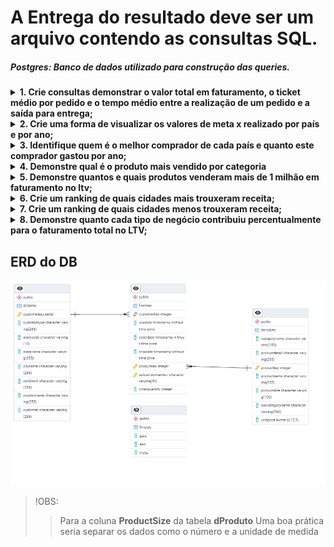 # A Entrega do resultado deve ser um arquivo contendo as consultas SQL.
 ##### Postgres: Banco de dados utilizado para construção das queries.


 
 <details>
   <summary><strong> 1. Crie consultas demonstrar o valor total em faturamento, o ticket médio por pedido e o tempo médio entre a realização de um pedido e a saída para entrega; </strong></summary>

```sql
SELECT 
    (SELECT 'R$ ' || TO_CHAR(SUM(fv.OrderQuantity * dp.UnitPrice), 'FM999,999,999,990.00')
     FROM fVendas fv
     JOIN dProduto dp ON fv.ProductKey = dp.ProductKey
     WHERE fv.OrderDate IS NOT NULL) AS "Valor Total em Faturamento",

    (SELECT 'R$ ' || TO_CHAR(AVG(subquery.TicketMedio), 'FM999,999,999,990.00')
     FROM (
         SELECT AVG(fv.OrderQuantity * dp.UnitPrice) AS TicketMedio
         FROM fVendas fv
         JOIN dProduto dp ON fv.ProductKey = dp.ProductKey
         WHERE fv.OrderDate IS NOT NULL
         GROUP BY fv.SalesOrderNumber
     ) subquery) AS "Ticket Médio por Pedido",

    (SELECT TO_CHAR(FLOOR(AVG(EXTRACT(EPOCH FROM (fv.ShipDate - fv.OrderDate)) / 86400)), 'FM999999990')
     FROM fVendas fv
     WHERE fv.OrderDate IS NOT NULL) AS "Tempo Médio entre Pedido e Entrega (dias)";
```
##### Resultado 
 ![01](/images/01.png)
 </details>

 <details>
    <summary><strong> 2. Crie uma forma de visualizar os valores de meta x realizado por país e por ano; </strong></summary>

```sql
WITH FaturamentoPorPaisAno AS (
    SELECT
        c.CountryName AS Pais,
        EXTRACT(YEAR FROM v.OrderDate) AS Ano,
        SUM(v.OrderQuantity * p.UnitPrice) AS Faturamento_Realizado
    FROM
        fVendas v
    JOIN
        dProduto p ON v.ProductKey = p.ProductKey
    JOIN
        dCliente c ON v.CustomerKey = c.CustomerKey
    GROUP BY
        c.CountryName,
        EXTRACT(YEAR FROM v.OrderDate)
),
MetasPorPaisAno AS (
    SELECT
        m.Pais,
        m.Ano,
        SUM(m.Meta) AS Meta_Anual
    FROM
        fMetas m
    GROUP BY
        m.Pais,
        m.Ano
)
SELECT
    m.Pais,
    m.Ano,
    TO_CHAR(COALESCE(m.Meta_Anual, 0), 'FM"R$"999G999G999D00') AS Meta_Anual,
    TO_CHAR(COALESCE(f.Faturamento_Realizado, 0), 'FM"R$"999G999G999D00') AS Faturamento_Realizado,
    TO_CHAR(COALESCE(f.Faturamento_Realizado, 0) - COALESCE(m.Meta_Anual, 0), 'FM"R$"999G999G999D00') AS Diferenca
FROM
    MetasPorPaisAno m
LEFT JOIN
    FaturamentoPorPaisAno f ON m.Pais = f.Pais AND m.Ano = f.Ano
ORDER BY
    m.Pais,
    m.Ano DESC;
```
##### Resultado 
 ![02](/images/02.png)
 </details>

 <details>
    <summary><strong> 3. Identifique quem é o melhor comprador de cada país e quanto este comprador gastou por ano; </strong></summary>

```sql
WITH GastosPorClienteAno AS (
    SELECT
        c.CountryName AS Pais,
        EXTRACT(YEAR FROM v.OrderDate) AS Ano,
        c.CustomerKey,
        c.Customer AS Nome_Cliente,
        SUM(v.OrderQuantity * p.UnitPrice) AS Gasto_Total
    FROM
        fVendas v
    JOIN
        dProduto p ON v.ProductKey = p.ProductKey
    JOIN
        dCliente c ON v.CustomerKey = c.CustomerKey
    GROUP BY
        c.CountryName,
        EXTRACT(YEAR FROM v.OrderDate),
        c.CustomerKey,
        c.Customer
),
MelhorCompradorPorPaisAno AS (
    SELECT
        Pais,
        Ano,
        CustomerKey,
        Nome_Cliente,
        Gasto_Total,
        RANK() OVER (PARTITION BY Pais, Ano ORDER BY Gasto_Total DESC) AS Ranking
    FROM
        GastosPorClienteAno
)
SELECT
    Pais,
    Ano,
    Nome_Cliente AS Melhor_Comprador,
    TO_CHAR(Gasto_Total, 'FM"R$"999G999G999D00') AS Gasto_Total
FROM
    MelhorCompradorPorPaisAno
WHERE
    Ranking = 1
ORDER BY
    Pais,
    Ano DESC;
```
##### Resultado 
 ![03](/images/03.png)
</details>

<details>
    <summary><strong>  4. Demonstre qual é o produto mais vendido por categoria </strong></summary>

```sql
WITH VendasPorProdutoCategoria AS (
    SELECT
        p.CategoryName AS Categoria,
        p.ProductKey,
        p.ProductName AS Produto,
        SUM(v.OrderQuantity) AS Quantidade_Vendida
    FROM
        fVendas v
    JOIN
        dProduto p ON v.ProductKey = p.ProductKey
    GROUP BY
        p.CategoryName,
        p.ProductKey,
        p.ProductName
),
MaisVendidoPorCategoria AS (
    SELECT
        Categoria,
        Produto,
        Quantidade_Vendida,
        RANK() OVER (PARTITION BY Categoria ORDER BY Quantidade_Vendida DESC) AS Ranking
    FROM
        VendasPorProdutoCategoria
)
SELECT
    Categoria,
    Produto AS Produto_Mais_Vendido,
    Quantidade_Vendida
FROM
    MaisVendidoPorCategoria
WHERE
    Ranking = 1
ORDER BY
    Quantidade_Vendida DESC;
```
##### Resultado 
 ![04](/images/04.png)
</details>

<details>
    <summary><strong> 5. Demonstre quantos e quais produtos venderam mais de 1 milhão em faturamento no ltv; </strong></summary>

```sql
WITH FaturamentoPorProduto AS (
    SELECT 
        p.ProductKey,
        p.ProductName,
        SUM(v.OrderQuantity) AS Quantidade_Vendida,
        SUM(v.OrderQuantity * p.UnitPrice) AS Faturamento_Total
    FROM 
        fVendas v
    JOIN 
        dProduto p ON v.ProductKey = p.ProductKey
    GROUP BY 
        p.ProductKey, p.ProductName
)
SELECT 
    ProductKey,
    ProductName,
    Quantidade_Vendida,
    TO_CHAR(Faturamento_Total, 'FM"R$"999G999G999D00') AS FaturamentoLTV
FROM 
    FaturamentoPorProduto
WHERE 
    Faturamento_Total > 1000000
ORDER BY 
    Quantidade_Vendida DESC;

```
##### Resultado 
 ![05](/images/05.png)
</details>

<details>
    <summary><strong> 6. Crie um ranking de quais cidades mais trouxeram receita; </strong></summary>

```sql
WITH ReceitaPorCidade AS (
    SELECT
        c.CityName AS Cidade,
        c.StateName AS Estado,
        c.CountryName AS Pais,
        SUM(v.OrderQuantity * p.UnitPrice) AS Receita_Total
    FROM
        fVendas v
    JOIN
        dProduto p ON v.ProductKey = p.ProductKey
    JOIN
        dCliente c ON v.CustomerKey = c.CustomerKey
    GROUP BY
        c.CityName,
        c.StateName,
        c.CountryName
)
SELECT
    RANK() OVER (ORDER BY Receita_Total DESC) AS Ranking,
    Cidade,
    Estado,
    Pais,
    TO_CHAR(Receita_Total, 'FM"R$"999G999G999D00') AS Receita_Total
FROM
    ReceitaPorCidade
ORDER BY
    Ranking ASC;

```
##### Resultado 
 ![06](/images/06.png)
</details>

<details>
    <summary><strong> 7. Crie um ranking de quais cidades menos trouxeram receita; </strong></summary>

```sql
WITH ReceitaPorCidade AS (
    SELECT
        c.CityName AS Cidade,
        c.StateName AS Estado,
        c.CountryName AS Pais,
        SUM(v.OrderQuantity * p.UnitPrice) AS Receita_Total
    FROM
        fVendas v
    JOIN
        dProduto p ON v.ProductKey = p.ProductKey
    JOIN
        dCliente c ON v.CustomerKey = c.CustomerKey
    GROUP BY
        c.CityName,
        c.StateName,
        c.CountryName
)
SELECT
    RANK() OVER (ORDER BY Receita_Total ASC) AS Ranking,
    Cidade,
    Estado,
    Pais,
    TO_CHAR(Receita_Total, 'FM"R$"999G999G999D00') AS Receita_Total
FROM
    ReceitaPorCidade
ORDER BY
    Ranking ASC;
```
##### Resultado 
 ![07](/images/07.png)
</details>

<details>
    <summary><strong> 8. Demonstre quanto cada tipo de negócio contribuiu percentualmente para o faturamento total no LTV; </strong></summary>
    
```sql
WITH FaturamentoPorNegocio AS (
    SELECT
        c.BusinessType AS Tipo_Negocio,
        SUM(v.OrderQuantity * p.UnitPrice) AS LTV_Faturamento_Total
    FROM
        fVendas v
    JOIN
        dProduto p ON v.ProductKey = p.ProductKey
    JOIN
        dCliente c ON v.CustomerKey = c.CustomerKey
    GROUP BY
        c.BusinessType
),
FaturamentoTotal AS (
    SELECT
        SUM(LTV_Faturamento_Total) AS LTV_Faturamento_Geral
    FROM
        FaturamentoPorNegocio
)
SELECT
    fn.Tipo_Negocio,
    TO_CHAR(fn.LTV_Faturamento_Total, 'FM"R$"999G999G999D00') AS Faturamento_Total_LTV,
    TO_CHAR((fn.LTV_Faturamento_Total / ft.LTV_Faturamento_Geral) * 100, 'FM990.00') || '%' AS Percentual_Contribuicao
FROM
    FaturamentoPorNegocio fn,
    FaturamentoTotal ft
ORDER BY
    (fn.LTV_Faturamento_Total / ft.LTV_Faturamento_Geral) DESC;

```
##### Resultado 
 ![08](/images/08.png)
</details>

 ## ERD do DB 
![ERD](/images/ERD.png)


>!OBS:
>>Para a coluna **ProductSize** da tabela **dProduto**
>>Uma boa prática seria separar os dados como o número e a unidade de medida 